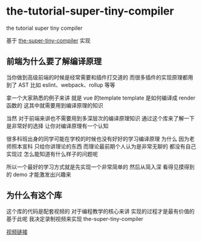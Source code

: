 # the-tutorial-super-tiny-compiler

the tutorial super tiny compiler

基于 [the-super-tiny-compiler](https://github.com/jamiebuilds/the-super-tiny-compiler) 实现

## 前端为什么要了解编译原理

当你做到高级前端的时候是经常需要和插件打交道的
而很多插件的实现原理都用到了 AST
比如 eslint、webpack、rollup 等等

拿一个大家熟悉的例子来讲  就是 vue 的template 
template 是如何编译成 render 函数的
这其中就需要用到编译原理的知识

当然 对于前端来讲也不需要用到多深层次的编译原理知识
通过这个库来了解一下是非常好的选择 让你对编译原理有一个认知

很多科班出身的同学可能在学校的时候也没有好好的学习编译原理
为什么 因为老师照本宣科 只给你讲理论的东西
而理论最前期个人认为是非常无聊的 都没有自己实现过 怎么能知道有什么样子的问题呢

所以一个最好的学习方式就是先实现一个非常简单的 然后从简入深
看得见摸得到的 demo 才能激发出兴趣来

## 为什么有这个库

这个库的代码是配套视频的
对于编程教学的核心来讲 实现的过程才是最有价值的
基于此呢 我决定录制视频来实现 the-super-tiny-compiler

[视频链接]()




